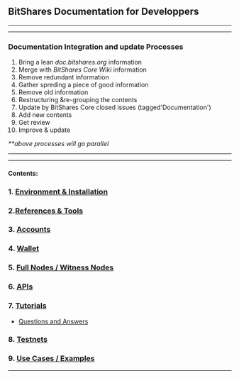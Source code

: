 ## BitShares Documentation for Developpers

***
***
### Documentation Integration and update Processes
1. Bring a lean _doc.bitshares.org_ information
2. Merge with _BitShares Core Wiki_ information
3. Remove redundant information 
4. Gather spreding a piece of good information 
5. Remove old information
6. Restructuring &re-grouping the contents 
7. Update by BitShares Core closed issues (tagged'Documentation')
8. Add new contents
9. Get review
10. Improve & update

_**above processes will go parallel_

***
***

#### Contents:

### 1. [Environment & Installation ](/developers/installation#1-environment--installation)
   
### 2.[References & Tools](/developers/references_tools#references--tools)
     
### 3. [Accounts](/developers/accounts#accounts)

### 4. [Wallet](/developers/wallet#wallet)

### 5. [Full Nodes / Witness Nodes](/developers/full-witness_nodes#full-node--witness-node)

### 6. [APIs](/developers/apis#apis)
   
### 7. [Tutorials](/developers/7_tutorials/Readme.md#7-tutorials)
- [Questions and Answers](/developers/7_tutorials/QA.md#questions)

### 8. [Testnets](/developers/testnets#testnets)

### 9. [Use Cases / Examples](/developers/use_cases#use-cases--examples)

   
***

